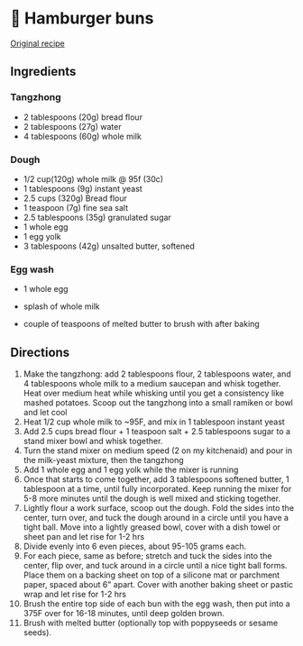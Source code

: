 # 🍔 Hamburger buns

[Original recipe](https://www.youtube.com/watch?v=gTGSUYMu6Ns)

## Ingredients

### Tangzhong

- 2 tablespoons (20g) bread flour
- 2 tablespoons (27g) water
- 4 tablespoons (60g) whole milk

### Dough

- 1/2 cup(120g) whole milk @ 95f (30c)
- 1 tablespoons (9g) instant yeast
- 2.5 cups (320g) Bread flour
- 1 teaspoon (7g) fine sea salt
- 2.5 tablespoons (35g) granulated sugar
- 1 whole egg
- 1 egg yolk
- 3 tablespoons (42g) unsalted butter, softened

### Egg wash

- 1 whole egg
- splash of whole milk

- couple of teaspoons of melted butter to brush with after baking

## Directions

1. Make the tangzhong: add 2 tablespoons flour, 2 tablespoons water, and 4
   tablespoons whole milk to a medium saucepan and whisk together. Heat over
   medium heat while whisking until you get a consistency like mashed potatoes.
   Scoop out the tangzhong into a small ramiken or bowl and let cool
2. Heat 1/2 cup whole milk to ~95F, and mix in 1 tablespoon instant yeast
3. Add 2.5 cups bread flour + 1 teaspoon salt + 2.5 tablespoons sugar to a stand
   mixer bowl and whisk together.
4. Turn the stand mixer on medium speed (2 on my kitchenaid) and pour in the
   milk-yeast mixture, then the tangzhong
5. Add 1 whole egg and 1 egg yolk while the mixer is running
6. Once that starts to come together, add 3 tablespoons softened butter, 1
   tablespoon at a time, until fully incorporated. Keep running the mixer for
   5-8 more minutes until the dough is well mixed and sticking together.
7. Lightly flour a work surface, scoop out the dough. Fold the sides into the
   center, turn over, and tuck the dough around in a circle until you have a
   tight ball. Move into a lightly greased bowl, cover with a dish towel or
   sheet pan and let rise for 1-2 hrs
8. Divide evenly into 6 even pieces, about 95-105 grams each.
9. For each piece, same as before; stretch and tuck the sides into the center,
   flip over, and tuck around in a circle until a nice tight ball forms. Place
   them on a backing sheet on top of a silicone mat or parchment paper, spaced
   about 6" apart. Cover with another baking sheet or pastic wrap and let rise
   for 1-2 hrs
10. Brush the entire top side of each bun with the egg wash, then put into a
    375F over for 16-18 minutes, until deep golden brown.
11. Brush with melted butter (optionally top with poppyseeds or sesame seeds).
